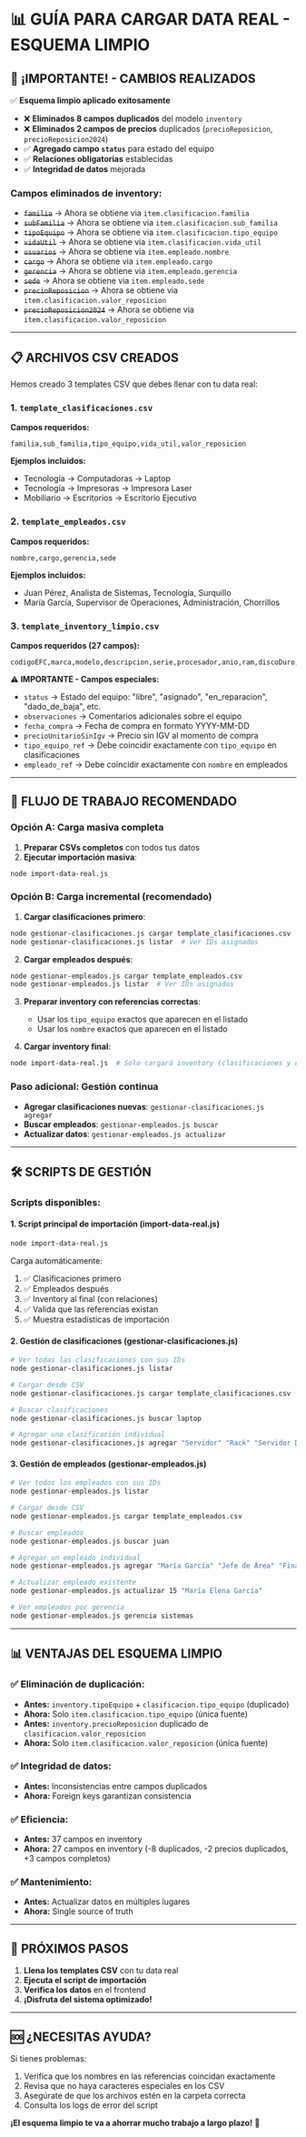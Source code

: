 # 📊 GUÍA PARA CARGAR DATA REAL - ESQUEMA LIMPIO

## 🎯 **¡IMPORTANTE! - CAMBIOS REALIZADOS**

✅ **Esquema limpio aplicado exitosamente**
- ❌ **Eliminados 8 campos duplicados** del modelo `inventory`
- ❌ **Eliminados 2 campos de precios** duplicados (`precioReposicion`, `precioReposicion2024`)
- ✅ **Agregado campo `status`** para estado del equipo
- ✅ **Relaciones obligatorias** establecidas
- ✅ **Integridad de datos** mejorada

### **Campos eliminados de inventory:**
- ~~`familia`~~ → Ahora se obtiene via `item.clasificacion.familia`
- ~~`subFamilia`~~ → Ahora se obtiene via `item.clasificacion.sub_familia`  
- ~~`tipoEquipo`~~ → Ahora se obtiene via `item.clasificacion.tipo_equipo`
- ~~`vidaUtil`~~ → Ahora se obtiene via `item.clasificacion.vida_util`
- ~~`usuarios`~~ → Ahora se obtiene via `item.empleado.nombre`
- ~~`cargo`~~ → Ahora se obtiene via `item.empleado.cargo`
- ~~`gerencia`~~ → Ahora se obtiene via `item.empleado.gerencia`
- ~~`sede`~~ → Ahora se obtiene via `item.empleado.sede`
- ~~`precioReposicion`~~ → Ahora se obtiene via `item.clasificacion.valor_reposicion`
- ~~`precioReposicion2024`~~ → Ahora se obtiene via `item.clasificacion.valor_reposicion`

---

## 📋 **ARCHIVOS CSV CREADOS**

Hemos creado 3 templates CSV que debes llenar con tu data real:

### 1. **`template_clasificaciones.csv`**
**Campos requeridos:**
```
familia,sub_familia,tipo_equipo,vida_util,valor_reposicion
```

**Ejemplos incluidos:**
- Tecnología → Computadoras → Laptop
- Tecnología → Impresoras → Impresora Laser
- Mobiliario → Escritorios → Escritorio Ejecutivo

### 2. **`template_empleados.csv`**
**Campos requeridos:**
```
nombre,cargo,gerencia,sede
```

**Ejemplos incluidos:**
- Juan Pérez, Analista de Sistemas, Tecnología, Surquillo
- María García, Supervisor de Operaciones, Administración, Chorrillos

### 3. **`template_inventory_limpio.csv`**
**Campos requeridos (27 campos):**
```
codigoEFC,marca,modelo,descripcion,serie,procesador,anio,ram,discoDuro,sistemaOperativo,status,estado,ubicacionEquipo,qUsuarios,condicion,repotenciadas,clasificacionObsolescencia,clasificacionRepotenciadas,motivoCompra,proveedor,factura,anioCompra,observaciones,fecha_compra,precioUnitarioSinIgv,tipo_equipo_ref,empleado_ref
```

**⚠️ IMPORTANTE - Campos especiales:**
- `status` → Estado del equipo: "libre", "asignado", "en_reparacion", "dado_de_baja", etc.
- `observaciones` → Comentarios adicionales sobre el equipo
- `fecha_compra` → Fecha de compra en formato YYYY-MM-DD
- `precioUnitarioSinIgv` → Precio sin IGV al momento de compra
- `tipo_equipo_ref` → Debe coincidir exactamente con `tipo_equipo` en clasificaciones
- `empleado_ref` → Debe coincidir exactamente con `nombre` en empleados

---

## 🔄 **FLUJO DE TRABAJO RECOMENDADO**

### **Opción A: Carga masiva completa**
1. **Preparar CSVs completos** con todos tus datos
2. **Ejecutar importación masiva**:
```bash
node import-data-real.js
```

### **Opción B: Carga incremental (recomendado)**
1. **Cargar clasificaciones primero**:
```bash
node gestionar-clasificaciones.js cargar template_clasificaciones.csv
node gestionar-clasificaciones.js listar  # Ver IDs asignados
```

2. **Cargar empleados después**:
```bash
node gestionar-empleados.js cargar template_empleados.csv  
node gestionar-empleados.js listar  # Ver IDs asignados
```

3. **Preparar inventory con referencias correctas**:
   - Usar los `tipo_equipo` exactos que aparecen en el listado
   - Usar los `nombre` exactos que aparecen en el listado

4. **Cargar inventory final**:
```bash
node import-data-real.js  # Solo cargará inventory (clasificaciones y empleados ya existen)
```

### **Paso adicional: Gestión continua**
- **Agregar clasificaciones nuevas**: `gestionar-clasificaciones.js agregar`
- **Buscar empleados**: `gestionar-empleados.js buscar`
- **Actualizar datos**: `gestionar-empleados.js actualizar`

---

## 🛠️ **SCRIPTS DE GESTIÓN**

### **Scripts disponibles:**

#### **1. Script principal de importación (import-data-real.js)**
```bash
node import-data-real.js
```
Carga automáticamente:
1. ✅ Clasificaciones primero
2. ✅ Empleados después  
3. ✅ Inventory al final (con relaciones)
4. ✅ Valida que las referencias existan
5. ✅ Muestra estadísticas de importación

#### **2. Gestión de clasificaciones (gestionar-clasificaciones.js)**
```bash
# Ver todas las clasificaciones con sus IDs
node gestionar-clasificaciones.js listar

# Cargar desde CSV
node gestionar-clasificaciones.js cargar template_clasificaciones.csv

# Buscar clasificaciones
node gestionar-clasificaciones.js buscar laptop

# Agregar una clasificación individual
node gestionar-clasificaciones.js agregar "Servidor" "Rack" "Servidor Dell" "7 años" 8000
```

#### **3. Gestión de empleados (gestionar-empleados.js)**
```bash
# Ver todos los empleados con sus IDs
node gestionar-empleados.js listar

# Cargar desde CSV
node gestionar-empleados.js cargar template_empleados.csv

# Buscar empleados
node gestionar-empleados.js buscar juan

# Agregar un empleado individual
node gestionar-empleados.js agregar "María García" "Jefe de Área" "Finanzas" "Chorrillos"

# Actualizar empleado existente
node gestionar-empleados.js actualizar 15 "María Elena García"

# Ver empleados por gerencia
node gestionar-empleados.js gerencia sistemas
```

---

## 📊 **VENTAJAS DEL ESQUEMA LIMPIO**

### **✅ Eliminación de duplicación:**
- **Antes:** `inventory.tipoEquipo` + `clasificacion.tipo_equipo` (duplicado)
- **Ahora:** Solo `item.clasificacion.tipo_equipo` (única fuente)
- **Antes:** `inventory.precioReposicion` duplicado de `clasificacion.valor_reposicion`
- **Ahora:** Solo `item.clasificacion.valor_reposicion` (única fuente)

### **✅ Integridad de datos:**
- **Antes:** Inconsistencias entre campos duplicados
- **Ahora:** Foreign keys garantizan consistencia

### **✅ Eficiencia:**
- **Antes:** 37 campos en inventory  
- **Ahora:** 27 campos en inventory (-8 duplicados, -2 precios duplicados, +3 campos completos)

### **✅ Mantenimiento:**
- **Antes:** Actualizar datos en múltiples lugares
- **Ahora:** Single source of truth

---

## 🚀 **PRÓXIMOS PASOS**

1. **Llena los templates CSV** con tu data real
2. **Ejecuta el script de importación**
3. **Verifica los datos** en el frontend
4. **¡Disfruta del sistema optimizado!**

---

## 🆘 **¿NECESITAS AYUDA?**

Si tienes problemas:
1. Verifica que los nombres en las referencias coincidan exactamente
2. Revisa que no haya caracteres especiales en los CSV
3. Asegúrate de que los archivos estén en la carpeta correcta
4. Consulta los logs de error del script

**¡El esquema limpio te va a ahorrar mucho trabajo a largo plazo!** 🎉 